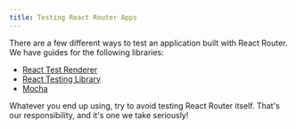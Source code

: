 ```yaml
---
title: Testing React Router Apps
---
```


There are a few different ways to test an application built with React Router.
We have guides for the following libraries:

- [React Test Renderer](testing-with-react-test-renderer.md)
- [React Testing Library](testing-with-react-testing-library.md)
- [Mocha](testing-with-mocha.md)

Whatever you end up using, try to avoid testing React Router itself. That's our
responsibility, and it's one we take seriously!
